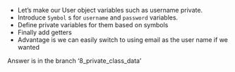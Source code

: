  - Let’s make our User object variables such as username private.
 - Introduce `Symbol` s for `username` and `password` variables.
 - Define private variables for them based on symbols
 - Finally add getters
 - Advantage is we can easily switch to using email as the user name if we wanted

Answer is in the branch ‘8_private_class_data’
